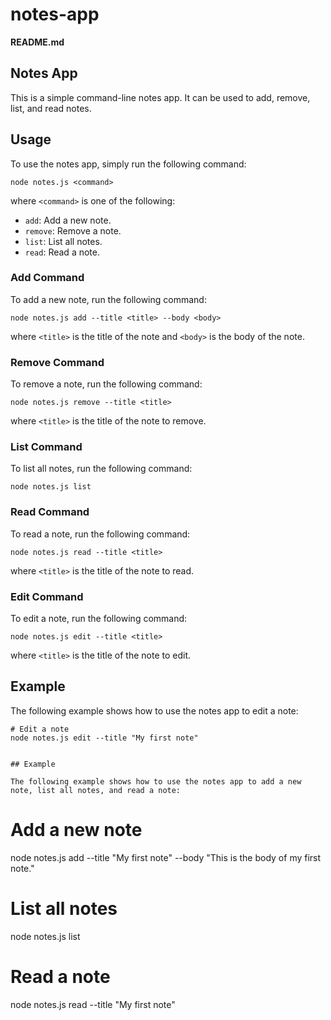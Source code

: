 # notes-app
**README.md**

## Notes App

This is a simple command-line notes app. It can be used to add, remove, list, and read notes.

## Usage

To use the notes app, simply run the following command:

```
node notes.js <command>
```

where `<command>` is one of the following:

* `add`: Add a new note.
* `remove`: Remove a note.
* `list`: List all notes.
* `read`: Read a note.

### Add Command

To add a new note, run the following command:

```
node notes.js add --title <title> --body <body>
```

where `<title>` is the title of the note and `<body>` is the body of the note.

### Remove Command

To remove a note, run the following command:

```
node notes.js remove --title <title>
```

where `<title>` is the title of the note to remove.

### List Command

To list all notes, run the following command:

```
node notes.js list
```

### Read Command

To read a note, run the following command:

```
node notes.js read --title <title>
```

where `<title>` is the title of the note to read.


### Edit Command

To edit a note, run the following command:

```
node notes.js edit --title <title>
```

where `<title>` is the title of the note to edit.

## Example

The following example shows how to use the notes app to edit a note:

```
# Edit a note
node notes.js edit --title "My first note"


## Example

The following example shows how to use the notes app to add a new note, list all notes, and read a note:

```
# Add a new note
node notes.js add --title "My first note" --body "This is the body of my first note."

# List all notes
node notes.js list

# Read a note
node notes.js read --title "My first note"
```

